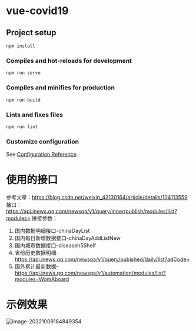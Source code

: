 # vue-covid19

## Project setup
```
npm install
```

### Compiles and hot-reloads for development
```
npm run serve
```

### Compiles and minifies for production
```
npm run build
```

### Lints and fixes files
```
npm run lint
```

### Customize configuration
See [Configuration Reference](https://cli.vuejs.org/config/).


# 使用的接口
参考文章：https://blog.csdn.net/weixin_43130164/article/details/104113559
接口：https://api.inews.qq.com/newsqa/v1/query/inner/publish/modules/list?modules=
拼接参数：
1. 国内数据明细接口-chinaDayList
2. 国内每日新增数据接口-chinaDayAddListNew
3. 国内城市数据接口-diseaseh5Shelf
4. 省份历史数据明细-https://api.inews.qq.com/newsqa/v1/query/pubished/daily/list?adCode=
4. 国外累计最新数据-https://api.inews.qq.com/newsqa/v1/automation/modules/list?modules=WomAboard

# 示例效果
![image-20221009164849354](https://oss-pic-bucket.oss-cn-shanghai.aliyuncs.com/img/image-20221009164849354.png)

